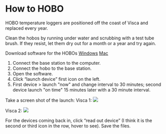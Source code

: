 How to HOBO
================

HOBO temperature loggers are positioned off the coast of Visca and replaced every year.

Clean the hobos by running under water and scrubbing with a test tube brush. If they resist, let them dry out for a month or a year and try again.

Download software for the HOBOs
[Windows](https://www.onsetcomp.com/files/software/hoboware/HOBOware_Free_Setup.exe)
[Mac](https://www.onsetcomp.com/files/software/hoboware/HOBOware_Free_Installer.dmg)

1.  Connect the base station to the computer.
2.  Connect the hobo to the base station.
3.  Open the software.
4.  Click “launch device” first icon on the left.
5.  First device &gt; launch "now" and change interval to 30 minutes; second device launch "on time" 15 minutes later with a 30 minute interval.

Take a screen shot of the launch:
Visca 1: <img src="https://user-images.githubusercontent.com/29224545/58263483-1121f200-7d4a-11e9-9ea3-80f3060f3f96.png">

Visca 2: <img src="https://user-images.githubusercontent.com/29224545/58263495-17b06980-7d4a-11e9-9cd5-b462530a29eb.png">

For the devices coming back in, click “read out device” (I think it is the second or third icon in the row, hover to see).
Save the files.
